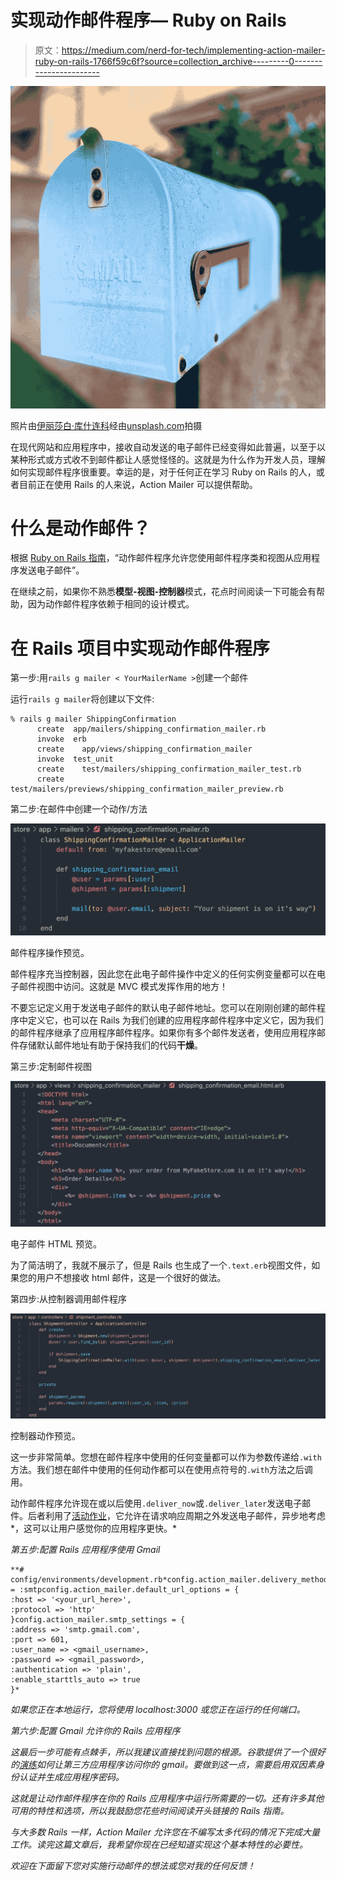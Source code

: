 # 实现动作邮件程序— Ruby on Rails

> 原文：<https://medium.com/nerd-for-tech/implementing-action-mailer-ruby-on-rails-1766f59c6f?source=collection_archive---------0----------------------->

![](img/de162c794a21e79bfb7e5c3f7dd2f226.png)

照片由[伊丽莎白·库什连科](https://unsplash.com/@kukla_13)经由[unsplash.com](https://unsplash.com/photos/zKPBvFUwUMs)拍摄

在现代网站和应用程序中，接收自动发送的电子邮件已经变得如此普遍，以至于以某种形式或方式收不到邮件都让人感觉怪怪的。这就是为什么作为开发人员，理解如何实现邮件程序很重要。幸运的是，对于任何正在学习 Ruby on Rails 的人，或者目前正在使用 Rails 的人来说，Action Mailer 可以提供帮助。

# 什么是动作邮件？

根据 [Ruby on Rails 指南](https://guides.rubyonrails.org/action_mailer_basics.html)，“动作邮件程序允许您使用邮件程序类和视图从应用程序发送电子邮件”。

在继续之前，如果你不熟悉**模型-视图-控制器**模式，花点时间阅读一下可能会有帮助，因为动作邮件程序依赖于相同的设计模式。

# 在 Rails 项目中实现动作邮件程序

第一步:用`rails g mailer < YourMailerName >`创建一个邮件

运行`rails g mailer`将创建以下文件:

```
% rails g mailer ShippingConfirmation
      create  app/mailers/shipping_confirmation_mailer.rb
      invoke  erb
      create    app/views/shipping_confirmation_mailer
      invoke  test_unit
      create    test/mailers/shipping_confirmation_mailer_test.rb
      create  test/mailers/previews/shipping_confirmation_mailer_preview.rb
```

第二步:在邮件中创建一个动作/方法

![](img/44058c72dd3b0a2f812c131874723087.png)

邮件程序操作预览。

邮件程序充当控制器，因此您在此电子邮件操作中定义的任何实例变量都可以在电子邮件视图中访问。这就是 MVC 模式发挥作用的地方！

不要忘记定义用于发送电子邮件的默认电子邮件地址。您可以在刚刚创建的邮件程序中定义它，也可以在 Rails 为我们创建的应用程序邮件程序中定义它，因为我们的邮件程序继承了应用程序邮件程序。如果你有多个邮件发送者，使用应用程序邮件存储默认邮件地址有助于保持我们的代码**干燥**。

第三步:定制邮件视图

![](img/43b47de4ffa06280585cfa7b2027ddd1.png)

电子邮件 HTML 预览。

为了简洁明了，我就不展示了，但是 Rails 也生成了一个`.text.erb`视图文件，如果您的用户不想接收 html 邮件，这是一个很好的做法。

第四步:从控制器调用邮件程序

![](img/be699cc9dc875843ca809307ed53bfdc.png)

控制器动作预览。

这一步非常简单。您想在邮件程序中使用的任何变量都可以作为参数传递给`.with`方法。我们想在邮件中使用的任何动作都可以在使用点符号的`.with`方法之后调用。

动作邮件程序允许现在或以后使用`.deliver_now`或`.deliver_later`发送电子邮件。后者利用了[活动作业](https://guides.rubyonrails.org/active_job_basics.html)，它允许在请求响应周期之外发送电子邮件，异步地考虑*，这可以让用户感觉你的应用程序更快。*

*第五步:配置 Rails 应用程序使用 Gmail*

```
**# config/environments/development.rb*config.action_mailer.delivery_method = :smtpconfig.action_mailer.default_url_options = { 
:host => '<your_url_here>', 
:protocol => 'http'
}config.action_mailer.smtp_settings = {
:address => 'smtp.gmail.com',
:port => 601,
:user_name => <gmail_username>,
:password => <gmail_password>,
:authentication => 'plain',
:enable_starttls_auto => true
}*
```

*如果您正在本地运行，您将使用 localhost:3000 或您正在运行的任何端口。*

*第六步:配置 Gmail 允许你的 Rails 应用程序*

*这最后一步可能有点棘手，所以我建议直接找到问题的根源。谷歌提供了一个很好的[演练](https://support.google.com/accounts/answer/185833)如何让第三方应用程序访问你的 gmail。要做到这一点，需要启用双因素身份认证并生成应用程序密码。*

*这就是让动作邮件程序在你的 Rails 应用程序中运行所需要的一切。还有许多其他可用的特性和选项，所以我鼓励您花些时间阅读开头链接的 Rails 指南。*

*与大多数 Rails 一样，Action Mailer 允许您在不编写太多代码的情况下完成大量工作。读完这篇文章后，我希望你现在已经知道实现这个基本特性的必要性。*

*欢迎在下面留下您对实施行动邮件的想法或您对我的任何反馈！*